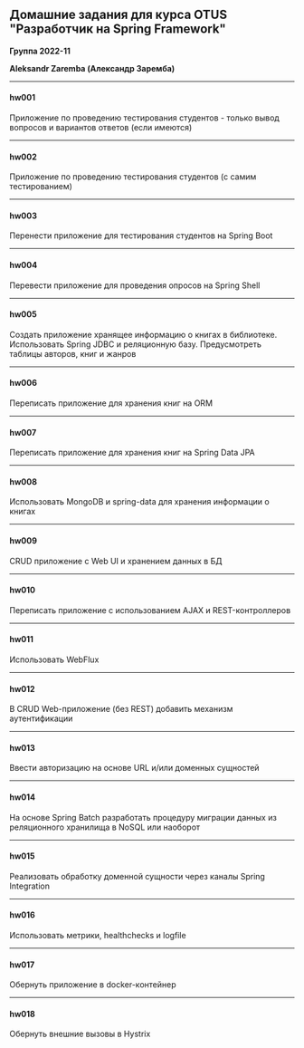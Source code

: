 ## Домашние задания для курса OTUS "Разработчик на Spring Framework"

**Группа 2022-11**

**Aleksandr Zaremba (Александр Заремба)**

---
#### hw001

Приложение по проведению тестирования студентов - только вывод вопросов и вариантов ответов (если имеются)

---
#### hw002

Приложение по проведению тестирования студентов (с самим тестированием)

---
#### hw003

Перенести приложение для тестирования студентов на Spring Boot

---
#### hw004

Перевести приложение для проведения опросов на Spring Shell

---
#### hw005

Создать приложение хранящее информацию о книгах в библиотеке. Использовать Spring JDBC и реляционную базу. Предусмотреть таблицы авторов, книг и жанров

---
#### hw006

Переписать приложение для хранения книг на ORM

---
#### hw007

Переписать приложение для хранения книг на Spring Data JPA

---
#### hw008

Использовать MongoDB и spring-data для хранения информации о книгах

---
#### hw009

CRUD приложение с Web UI и хранением данных в БД

---
#### hw010

Переписать приложение с использованием AJAX и REST-контроллеров

---
#### hw011

Использовать WebFlux

---
#### hw012

В CRUD Web-приложение (без REST) добавить механизм аутентификации

---
#### hw013

Ввести авторизацию на основе URL и/или доменных сущностей

---
#### hw014

На основе Spring Batch разработать процедуру миграции данных из реляционного хранилища в NoSQL или наоборот

---
#### hw015

Реализовать обработку доменной сущности через каналы Spring Integration

---
#### hw016

Использовать метрики, healthchecks и logfile

---
#### hw017

Обернуть приложение в docker-контейнер

---
#### hw018

Обернуть внешние вызовы в Hystrix
